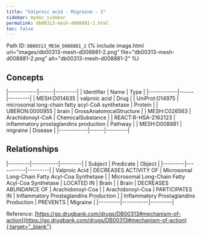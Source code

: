```yaml
---
title: "Valproic acid - Migraine - 2"
sidebar: mydoc_sidebar
permalink: db00313-mesh-d008881-2.html
toc: false 
---
```



Path ID: `DB00313_MESH_D008881_2`
{% include image.html url="images/db00313-mesh-d008881-2.png" file="db00313-mesh-d008881-2.png" alt="db00313-mesh-d008881-2" %}

## Concepts

|------------|------|---------|
| Identifier | Name | Type    |
|------------|------|---------|
| MESH:D014635 | valproic acid | Drug |
| UniProt:O14975 | microsomal long-chain fatty acyl-CoA synthetase | Protein |
| UBERON:0000955 | brain | GrossAnatomicalStructure |
| MESH:C026563 | Arachidonoyl-CoA | ChemicalSubstance |
| REACT:R-HSA-2162123 | inflammatory prostaglandins production | Pathway |
| MESH:D008881 | migraine | Disease |
|------------|------|---------|

## Relationships

|---------|-----------|---------|
| Subject | Predicate | Object  |
|---------|-----------|---------|
| Valproic Acid | DECREASES ACTIVITY OF | Microsomal Long-Chain Fatty Acyl-Coa Synthetase |
| Microsomal Long-Chain Fatty Acyl-Coa Synthetase | LOCATED IN | Brain |
| Brain | DECREASES ABUNDANCE OF | Arachidonoyl-Coa |
| Arachidonoyl-Coa | PARTICIPATES IN | Inflammatory Prostaglandins Production |
| Inflammatory Prostaglandins Production | PREVENTS | Migraine |
|---------|-----------|---------|

Reference: [https://go.drugbank.com/drugs/DB00313#mechanism-of-action](https://go.drugbank.com/drugs/DB00313#mechanism-of-action){:target="_blank"}